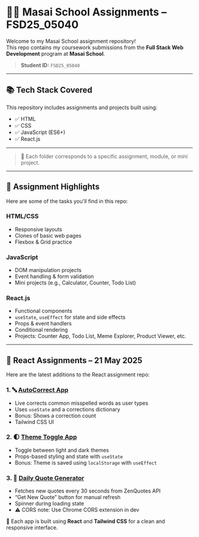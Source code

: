 # 🧑‍💻 Masai School Assignments – FSD25_05040

Welcome to my Masai School assignment repository!  
This repo contains my coursework submissions from the **Full Stack Web Development** program at **Masai School**.  
> **Student ID:** `FSD25_05040`

---

## 📚 Tech Stack Covered

This repository includes assignments and projects built using:

- ✅ HTML
- ✅ CSS
- ✅ JavaScript (ES6+)
- ✅ React.js 

---


> 📌 Each folder corresponds to a specific assignment, module, or mini project.

---

## 📝 Assignment Highlights

Here are some of the tasks you'll find in this repo:

### HTML/CSS
- Responsive layouts
- Clones of basic web pages
- Flexbox & Grid practice

### JavaScript
- DOM manipulation projects
- Event handling & form validation
- Mini projects (e.g., Calculator, Counter, Todo List)

### React.js
- Functional components
- `useState`, `useEffect` for state and side effects
- Props & event handlers
- Conditional rendering
- Projects: Counter App, Todo List, Meme Explorer, Product Viewer, etc.

---

## 📅 React Assignments – 21 May 2025

Here are the latest additions to the React assignment repo:

### 1. 🔤 [AutoCorrect App](https://github.com/Rabi318/Problems/tree/main/Assignments/Unit-4/U01/IntroToViteAndReactLifeCycle/autoCorrect-app)
- Live corrects common misspelled words as user types
- Uses `useState` and a corrections dictionary
- Bonus: Shows a correction count
- Tailwind CSS UI

### 2. 🌓 [Theme Toggle App](https://github.com/Rabi318/Problems/tree/main/Assignments/Unit-4/U01/ExploringuseEffectHook/theme-toggle)
- Toggle between light and dark themes
- Props-based styling and state with `useState`
- Bonus: Theme is saved using `localStorage` with `useEffect`

### 3. 📜 [Daily Quote Generator](https://github.com/Rabi318/Problems/tree/main/Assignments/Unit-4/U01/ExploringuseEffectHook/auto-quote-generator)
- Fetches new quotes every 30 seconds from ZenQuotes API
- “Get New Quote” button for manual refresh
- Spinner during loading state
- ⚠️ CORS note: Use Chrome CORS extension in dev

📌 Each app is built using **React** and **Tailwind CSS** for a clean and responsive interface.



